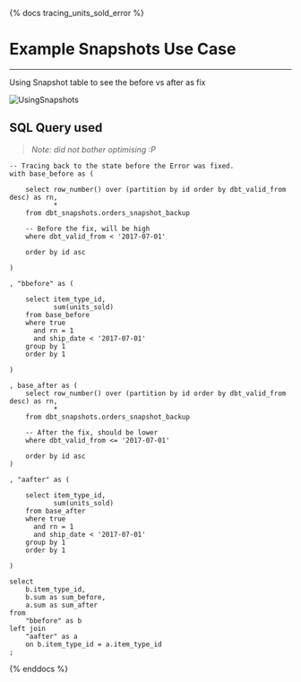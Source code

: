 {% docs tracing_units_sold_error %}

# Example Snapshots Use Case
---
Using Snapshot table to see the before vs after as fix 

![UsingSnapshots](assets/Using_Snapshots.png)

## SQL Query used
> _Note: did not bother optimising :P_

```postgresql
-- Tracing back to the state before the Error was fixed.
with base_before as (
    
    select row_number() over (partition by id order by dbt_valid_from desc) as rn,
           *
    from dbt_snapshots.orders_snapshot_backup
    
    -- Before the fix, will be high
    where dbt_valid_from < '2017-07-01'

    order by id asc

)

, "bbefore" as (

    select item_type_id,
           sum(units_sold)
    from base_before
    where true
      and rn = 1
      and ship_date < '2017-07-01'
    group by 1
    order by 1

)

, base_after as (
    select row_number() over (partition by id order by dbt_valid_from desc) as rn,
           *
    from dbt_snapshots.orders_snapshot_backup

    -- After the fix, should be lower
    where dbt_valid_from <= '2017-07-01'

    order by id asc
)

, "aafter" as (
    
    select item_type_id,
           sum(units_sold)
    from base_after
    where true
      and rn = 1
      and ship_date < '2017-07-01'
    group by 1
    order by 1
    
)

select
    b.item_type_id,
    b.sum as sum_before,
    a.sum as sum_after
from 
    "bbefore" as b
left join
    "aafter" as a 
    on b.item_type_id = a.item_type_id
;

```


{% enddocs %}